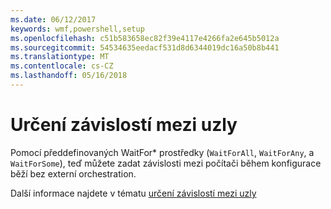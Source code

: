 ```yaml
---
ms.date: 06/12/2017
keywords: wmf,powershell,setup
ms.openlocfilehash: c51b583658ec82f39e4117e4266fa2e645b5012a
ms.sourcegitcommit: 54534635eedacf531d8d6344019dc16a50b8b441
ms.translationtype: MT
ms.contentlocale: cs-CZ
ms.lasthandoff: 05/16/2018
---
```

# <a name="specifying-cross-node-dependencies"></a>Určení závislostí mezi uzly

Pomocí předdefinovaných WaitFor\* prostředky (`WaitForAll`, `WaitForAny`, a `WaitForSome`), teď můžete zadat závislosti mezi počítači během konfigurace běží bez externí orchestration.

Další informace najdete v tématu [určení závislostí mezi uzly](https://msdn.microsoft.com/powershell/dsc/crossnodedependencies)
